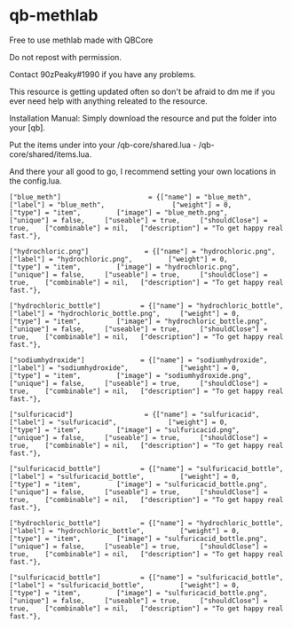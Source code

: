 # qb-methlab
Free to use methlab made with QBCore


Do not repost with permission.

Contact 90zPeaky#1990 if you have any problems.

This resource is getting updated often so don't be afraid to dm me if you ever need help with anything releated to the resource.

Installation Manual:
Simply download the resource and put the folder into your [qb].

Put the items under into your /qb-core/shared.lua - /qb-core/shared/items.lua.

And there your all good to go, I recommend setting your own locations in the config.lua.

```
["blue_meth"]                      = {["name"] = "blue_meth",                         ["label"] = "blue_meth",                 ["weight"] = 0,         ["type"] = "item",         ["image"] = "blue_meth.png",             ["unique"] = false,     ["useable"] = true,     ["shouldClose"] = true,    ["combinable"] = nil,   ["description"] = "To get happy real fast."},

["hydrochloric.png"]              = {["name"] = "hydrochloric.png",                   ["label"] = "hydrochloric.png",         ["weight"] = 0,         ["type"] = "item",         ["image"] = "hydrochloric.png",         ["unique"] = false,     ["useable"] = true,     ["shouldClose"] = true,    ["combinable"] = nil,   ["description"] = "To get happy real fast."},

["hydrochloric_bottle"]          = {["name"] = "hydrochloric_bottle",                         ["label"] = "hydrochloric_bottle.png",     ["weight"] = 0,         ["type"] = "item",         ["image"] = "hydrochloric_bottle.png",  ["unique"] = false,     ["useable"] = true,     ["shouldClose"] = true,    ["combinable"] = nil,   ["description"] = "To get happy real fast."},

["sodiumhydroxide"]              = {["name"] = "sodiumhydroxide",                   ["label"] = "sodiumhydroxide",             ["weight"] = 0,         ["type"] = "item",         ["image"] = "sodiumhydroxide.png",         ["unique"] = false,     ["useable"] = true,     ["shouldClose"] = true,    ["combinable"] = nil,   ["description"] = "To get happy real fast."},

["sulfuricacid"]                  = {["name"] = "sulfuricacid",                         ["label"] = "sulfuricacid",             ["weight"] = 0,         ["type"] = "item",         ["image"] = "sulfuricacid.png",         ["unique"] = false,     ["useable"] = true,     ["shouldClose"] = true,    ["combinable"] = nil,   ["description"] = "To get happy real fast."},

["sulfuricacid_bottle"]          = {["name"] = "sulfuricacid_bottle",             ["label"] = "sulfuricacid_bottle",         ["weight"] = 0,         ["type"] = "item",         ["image"] = "sulfuricacid_bottle.png",     ["unique"] = false,     ["useable"] = true,     ["shouldClose"] = true,    ["combinable"] = nil,   ["description"] = "To get happy real fast."},
    
["hydrochloric_bottle"]          = {["name"] = "hydrochloric_bottle",             ["label"] = "hydrochloric_bottle",         ["weight"] = 0,         ["type"] = "item",         ["image"] = "sulfuricacid_bottle.png",     ["unique"] = false,     ["useable"] = true,     ["shouldClose"] = true,    ["combinable"] = nil,   ["description"] = "To get happy real fast."},

["sulfuricacid_bottle"]          = {["name"] = "sulfuricacid_bottle",             ["label"] = "sulfuricacid_bottle",         ["weight"] = 0,         ["type"] = "item",         ["image"] = "sulfuricacid_bottle.png",     ["unique"] = false,     ["useable"] = true,     ["shouldClose"] = true,    ["combinable"] = nil,   ["description"] = "To get happy real fast."},
